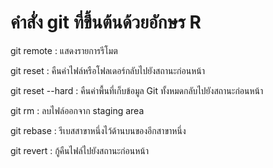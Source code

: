 # คำสั่ง git ที่ขึ้นต้นด้วยอักษร R
git remote : แสดงรายการรีโมต

git reset : คืนค่าไฟล์หรือโฟลเดอร์กลับไปยังสถานะก่อนหน้า

git reset --hard : คืนค่าพื้นที่เก็บข้อมูล Git ทั้งหมดกลับไปยังสถานะก่อนหน้า

git rm : ลบไฟล์ออกจาก staging area

git rebase : รีเบสสาขาหนึ่งไว้ด้านบนของอีกสาขาหนึ่ง

git revert : กู้คืนไฟล์ไปยังสถานะก่อนหน้า
